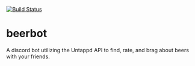 [![Build Status](https://travis-ci.org/ozyx/beerbot.svg?branch=master)](https://travis-ci.org/ozyx/beerbot)
# beerbot
A discord bot utilizing the Untappd API to find, rate, and brag about beers with your friends.
